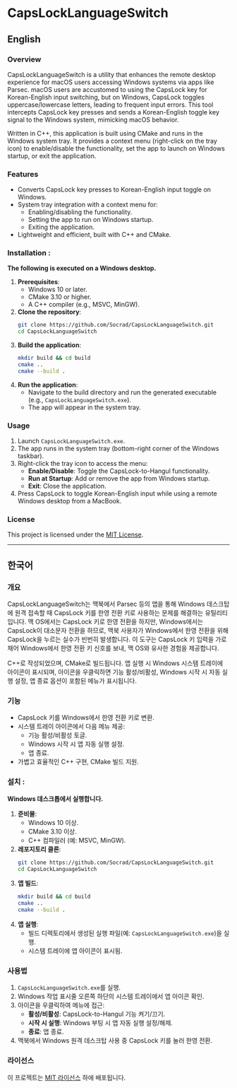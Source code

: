 # CapsLockLanguageSwitch

## English

### Overview
CapsLockLanguageSwitch is a utility that enhances the remote desktop experience for macOS users accessing Windows systems via apps like Parsec. macOS users are accustomed to using the CapsLock key for Korean-English input switching, but on Windows, CapsLock toggles uppercase/lowercase letters, leading to frequent input errors. This tool intercepts CapsLock key presses and sends a Korean-English toggle key signal to the Windows system, mimicking macOS behavior.

Written in C++, this application is built using CMake and runs in the Windows system tray. It provides a context menu (right-click on the tray icon) to enable/disable the functionality, set the app to launch on Windows startup, or exit the application.

### Features
- Converts CapsLock key presses to Korean-English input toggle on Windows.
- System tray integration with a context menu for:
  - Enabling/disabling the functionality.
  - Setting the app to run on Windows startup.
  - Exiting the application.
- Lightweight and efficient, built with C++ and CMake.

### Installation : 
**The following is executed on a Windows desktop.**

1. **Prerequisites**:
   - Windows 10 or later.
   - CMake 3.10 or higher.
   - A C++ compiler (e.g., MSVC, MinGW).
2. **Clone the repository**:
   ```bash
   git clone https://github.com/Socrad/CapsLockLanguageSwitch.git
   cd CapsLockLanguageSwitch
   ```
3. **Build the application**:
   ```bash
   mkdir build && cd build
   cmake ..
   cmake --build .
   ```
4. **Run the application**:
   - Navigate to the build directory and run the generated executable (e.g., `CapsLockLanguageSwitch.exe`).
   - The app will appear in the system tray.

### Usage
1. Launch `CapsLockLanguageSwitch.exe`.
2. The app runs in the system tray (bottom-right corner of the Windows taskbar).
3. Right-click the tray icon to access the menu:
   - **Enable/Disable**: Toggle the CapsLock-to-Hangul functionality.
   - **Run at Startup**: Add or remove the app from Windows startup.
   - **Exit**: Close the application.
4. Press CapsLock to toggle Korean-English input while using a remote Windows desktop from a MacBook.

### License
This project is licensed under the [MIT License](LICENSE).

---

## 한국어

### 개요
CapsLockLanguageSwitch는 맥북에서 Parsec 등의 앱을 통해 Windows 데스크탑에 원격 접속할 때 CapsLock 키를 한영 전환 키로 사용하는 문제를 해결하는 유틸리티입니다. 맥 OS에서는 CapsLock 키로 한영 전환을 하지만, Windows에서는 CapsLock이 대소문자 전환을 하므로, 맥북 사용자가 Windows에서 한영 전환을 위해 CapsLock을 누르는 실수가 빈번히 발생합니다. 이 도구는 CapsLock 키 입력을 가로채어 Windows에서 한영 전환 키 신호를 보내, 맥 OS와 유사한 경험을 제공합니다.

C++로 작성되었으며, CMake로 빌드됩니다. 앱 실행 시 Windows 시스템 트레이에 아이콘이 표시되며, 아이콘을 우클릭하면 기능 활성/비활성, Windows 시작 시 자동 실행 설정, 앱 종료 옵션이 포함된 메뉴가 표시됩니다.

### 기능
- CapsLock 키를 Windows에서 한영 전환 키로 변환.
- 시스템 트레이 아이콘에서 다음 메뉴 제공:
  - 기능 활성/비활성 토글.
  - Windows 시작 시 앱 자동 실행 설정.
  - 앱 종료.
- 가볍고 효율적인 C++ 구현, CMake 빌드 지원.

### 설치 : 
**Windows 데스크톱에서 실행합니다.**

1. **준비물**:
   - Windows 10 이상.
   - CMake 3.10 이상.
   - C++ 컴파일러 (예: MSVC, MinGW).
2. **레포지토리 클론**:
   ```bash
   git clone https://github.com/Socrad/CapsLockLanguageSwitch.git
   cd CapsLockLanguageSwitch
   ```
3. **앱 빌드**:
   ```bash
   mkdir build && cd build
   cmake ..
   cmake --build .
   ```
4. **앱 실행**:
   - 빌드 디렉토리에서 생성된 실행 파일(예: `CapsLockLanguageSwitch.exe`)을 실행.
   - 시스템 트레이에 앱 아이콘이 표시됨.

### 사용법
1. `CapsLockLanguageSwitch.exe`를 실행.
2. Windows 작업 표시줄 오른쪽 하단의 시스템 트레이에서 앱 아이콘 확인.
3. 아이콘을 우클릭하여 메뉴에 접근:
   - **활성/비활성**: CapsLock-to-Hangul 기능 켜기/끄기.
   - **시작 시 실행**: Windows 부팅 시 앱 자동 실행 설정/해제.
   - **종료**: 앱 종료.
4. 맥북에서 Windows 원격 데스크탑 사용 중 CapsLock 키를 눌러 한영 전환.

### 라이선스
이 프로젝트는 [MIT 라이선스](LICENSE) 하에 배포됩니다.
